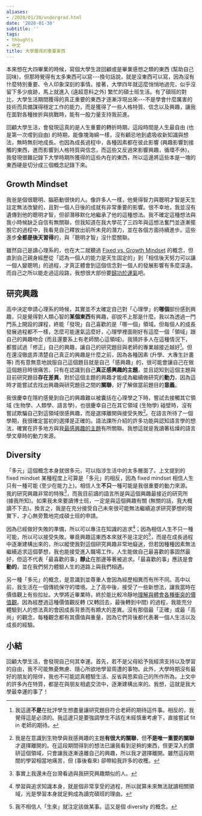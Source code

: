 ```yaml
---
aliases:
- /2020/01/30/undergrad.html
date: '2020-01-30'
subtitle: ''
tags:
- thoughts
- 中文
title: 大學獲得的重要東西
---
```



本來想在大四畢業的時候，寫個大學生涯回顧或是畢業感想之類的東西 (幫助自己回味)，但那時覺得有太多東西可以寫---換句話說，就是沒東西可以寫，因為沒有什麼特別重要、令人印象深刻的事情。接著，大學四年就這麼悄悄地過完，似乎沒留下多少痕跡，馬上就進入 (遠超意料之外) 繁忙的碩士班生活。有了碩班的對比，大學生活期間獲得的真正重要的東西才逐漸浮現出來---不是學會什麼厲害的技術而具備謀得穩定工作的能力，而是獲得了一些人格特質、信念以及興趣，讓我在面對各種挫折與挑戰時，能有一股力量支持我前進。
<!--more-->

回顧大學生活，會發現這真的是人生重要的轉折時期。這段時間是人生最自由 (也是第一次嚐到自由) 的時期，能像塊海綿一樣，沒有顧忌地到處吸收新知識與想法，無時無刻地成長。也因為成長過程中，各種因素都在彼此影響 (興趣影響到接觸的東西，進而影響到人格特質與信念，而這些又反過來影響興趣，循環不休)，我發現很難記錄下大學時期所獲得的這些內在的東西，所以這邊將這些本是一塊的東西硬是切分成三個概念記錄下來。


## Growth Mindset

我爸是個很聰明、腦筋動很快的人。像許多人一樣，他覺得智力與聰明才智是天生註定無法改變的，且對一個人日後的成就有非常重要的影響。很不幸地，我並沒有遺傳到他的聰明才智，但卻潛移默化地繼承了他的這種想法。我不確定這種想法與我小時候缺乏自信有無關聯，但我知道在我大學花了三四年與這想法奮鬥並逐漸擺脫它的過程中，我看見自己釋放出前所未見的潛力，並在各個方面持續進步。這些進步**全都是後天習得**的，與「聰明才智」沒什麼關聯。

雖然自己是讀心理系的，也在大二就聽過 [Fixed vs. Growth Mindset](https://en.wikipedia.org/wiki/Mindset#Fixed_and_Growth_Mindset) 的概念，但直到自己親身經歷從「認為一個人的能力是天生固定的」到「相信後天努力可以讓一個人變聰明」的過程，才真正體會到這個信念對一個人的發展影響有多麼深遠。而自己之所以能走過這段路，我想很大部份要[歸功於運氣](/2017/11/26/mathematics.html)吧。


## 研究興趣

高中決定申請心理系的時候，其實並不太確定自己對「心理學」的**哪個**部份感到興趣，只是覺得對人類心智的**某個東西**有興趣，卻說不上那是什麼。我以為透過一門門系上開設的課程，終能「發現」自己喜歡的是「哪一個」領域。但每個人的成長發展過程都不一樣，怎麼可能運氣這麼好，心理學裡面剛好有這麼一個「領域」跟自己的興趣吻合 (而且還要系上有老師關心這領域)。我猜許多人在這種情況下，都嘗試過「修正」自己的興趣，讓自己的研究題目與老師的專業越接近越好[^force-interest]。但在還沒徹底弄清楚自己真正的興趣是什麼之前，因為各種因素 (升學、大專生計畫等) 而有意無意地說服自己這個題目就是自己「感興趣」的，很可能會讓自己在做這個題目時很痛苦。只有在認識到自己**真正感興趣的主題**，並且認知到這個主題與目前研究題目**存在差異**，對於這個主題的興趣才能成為繼續做研究的**動力**，因為這時才能嘗試去找出興趣與研究題目之間的**關聯**，好了解做當前題目的**意義**。

我很慶幸在隱約感覺到自己的興趣難以被囊括在心理學之下時，嘗試去接觸其它領域 (生物學、人類學、語言學)，也很慶幸自己在其它領域 (生物學) 碰壁時，沒有嘗試欺騙自己對這領域很感興趣，而是選擇離開與接受失敗[^biology]。在語言所待了一個學期，我很確定當初的選擇是正確的。語法課所介紹的許多功能與認知語言學的想法，確實在許多地方與我[最感興趣的主題](/2019/08/15/secretOfOurSuccess.html)有所關聯。我想這就是我讀著枯燥的語言學文章時的動力來源。

[^force-interest]: 我這邊**不是**在批評學生想盡量讓研究題目符合老師的期待這件事。相反的，我覺得這是必須的。我這邊只是要強調學生不該在未經慎重考慮下，直接嘗試 fit in 老師的期待。

[^biology]: 我是在意識到生物學與我感興趣的主題**有很大的關聯**，但**不是唯一重要的關聯**才選擇離開的。在這段期間得到的想法已讓我看到足夠的東西，但更深入的鑽研這個領域，只會讓我逐漸遠離自己的興趣，所以我才選擇離開。雖然這段期間的學習相當地痛苦，但 (事後看來) 卻帶給我許多的收穫。


## Diversity

「多元」這個概念本身就很多元，可以指涉生活中的太多層面了。上文提到的 fixed mindset 某種程度上可算是「多元」的相反，因為 fixed mindset 相信人生只有一種可能 (至少在能力上)。相信人生**不只**一種可能是我很重要的動力來源。我的研究興趣非常的特殊[^taiwan]，而我目前讀的語言所是與這個興趣最接近的研究所 (據我所知)。如果我未來要讀博士班，一定是與這個興趣有關 (無關的話，我大概讀不下去)。換言之，我是在充分接受自己未來很可能無法繼續追求研究夢想的現實下，才心無旁鶩地完成碩士班的申請。

因為已經做好失敗的準備，所以可以專注在知識的追求[^knowledge]；因為相信人生不只一種可能，所以可以接受失敗。畢竟興趣這東西本來就不是注定的[^diverse-interest]，而是在成長過程中逐漸建構出來的，所以縱使我對這個研究興趣非常地癡迷，但若因種種因素無法繼續追求這個夢想，我也能接受進入職場工作。人生能做自己最喜歡的事固然最好，但這不代表「最喜歡的事」**靜止**在那邊等著被追求。「最喜歡的事」應該是會**動的**，並在我們努力體驗人生的道路上與我們相遇。

另一種「多元」的概念，是意識到並尊重人會因為經歷相異而有所不同。高中以前，我生活在一個傳統保守的環境。上了高中後，接受了一些新想法，讓我當時在價值觀上有些拉扯。大學將近畢業時，終於能比較冷靜地[理解與體會各種衝突的價值觀](/2019/07/16/struggle-to-understand-people-u-hate.html)。因為經歷過這種價值觀反轉 (又轉回去，最後轉到中間) 的過程，我能充分體驗到人的想法真的會因成長背景而有頗大的差異。沒有那個最「正確」或最「高尚」的觀念，每種觀念都有其價值與重量，因為它們背後都代表著一個人生活以及成長的經驗。

[^taiwan]: 事實上我還未在台灣看過與我研究興趣類似的人。
[^knowledge]: 學習與追求知識本身，就是個非常享受的過程，所以就算未來無法就讀相關領域，光是學習本身就足夠成為讀完碩班的理由。
[^diverse-interest]: 我不相信人「生來」就注定該做某事。這又是個 diversity 的概念。


## 小結

回顧大學生活，會發現自己何其幸運。首先，若不是父母給予我經濟支持以及學習的自由，我不可能無憂無慮、隨心所欲地學習周遭的事物。此外，大學時期沒有最好的朋友的陪伴，我也不可能認真體驗生活、反省與思索自己的所作所為。上文中的許多內在特質，都是在與朋友相處交流中，逐漸建構出來的。我想，這就是我大學最幸運的事了！
